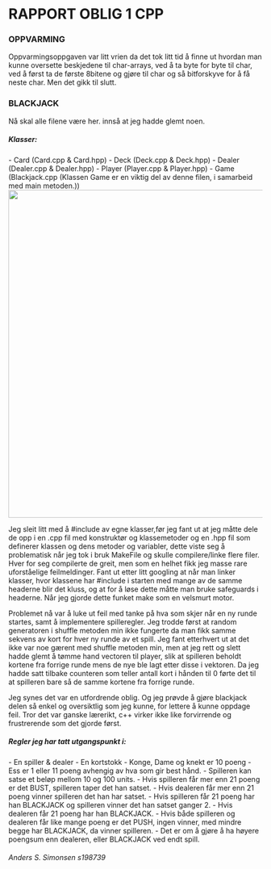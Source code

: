 <h1>RAPPORT OBLIG 1 CPP</h1>

<h3>OPPVARMING</h3>
  Oppvarmingsoppgaven var litt vrien da det tok litt tid å finne ut hvordan man kunne oversette beskjedene til char-arrays, ved   å ta byte for byte til char, ved å først ta de første 8bitene og gjøre til char og så bitforskyve for å få neste char.
  Men det gikk til slutt.
  
<h3>BLACKJACK</h3>
Nå skal alle filene være her. innså at jeg hadde glemt noen.

<h5>Klasser:</h5>
  - Card    (Card.cpp & Card.hpp)
  - Deck    (Deck.cpp & Deck.hpp)
  - Dealer  (Dealer.cpp & Dealer.hpp)
  - Player  (Player.cpp & Player.hpp)
  - Game    (Blackjack.cpp (Klassen Game er en viktig del av denne filen, i samarbeid med main metoden.))
  
<img src="https://scontent-ams.xx.fbcdn.net/hphotos-xpf1/v/t1.0-9/1623566_10153118851052464_3994729613835250899_n.jpg?oh=12bc7a16a9e596ce47f3e8d20088f650&oe=558E3604" width ="550" height ="650">
  
Jeg sleit litt med å #include av egne klasser,før jeg fant ut at jeg måtte dele de opp i en .cpp fil med konstruktør og klassemetoder og en .hpp fil som definerer klassen og dens metoder og variabler, dette viste seg å problematisk når jeg tok i bruk MakeFile og skulle compilere/linke flere filer. Hver for seg compilerte de greit, men som en helhet fikk jeg masse rare uforståelige feilmeldinger. Fant ut etter litt googling at når man linker klasser, hvor klassene har #include i starten med mange av de samme headerne blir det kluss, og at for å løse dette måtte man bruke safeguards i headerne. Når jeg gjorde dette funket make som en velsmurt motor. 

Problemet nå var å luke ut feil med tanke på hva som skjer når en ny runde startes, samt å implementere spilleregler. Jeg trodde først at random generatoren i shuffle metoden min ikke fungerte da man fikk samme sekvens av kort for hver ny runde av et spill. Jeg fant etterhvert ut at det ikke var noe gærent med shuffle metoden min, men at jeg rett og slett hadde glemt å tømme hand vectoren til player, slik at spilleren beholdt kortene fra forrige runde mens de nye ble lagt etter disse i vektoren. Da jeg hadde satt tilbake counteren som teller antall kort i hånden til 0 førte det til at spilleren bare så de samme kortene fra forrige runde. 

Jeg synes det var en utfordrende oblig. Og jeg prøvde å gjøre blackjack delen så enkel og oversiktlig som jeg kunne, for lettere å kunne oppdage feil. Tror det var ganske lærerikt, c++ virker ikke like forvirrende og frustrerende som det gjorde først.
<h5>Regler jeg har tatt utgangspunkt i:</h5>
- En spiller & dealer
- En kortstokk
- Konge, Dame og knekt er 10 poeng
- Ess er 1 eller 11 poeng avhengig av hva som gir best hånd.
- Spilleren kan satse et beløp mellom 10 og 100 units.
- Hvis spilleren får mer enn 21 poeng er det BUST, spilleren taper det han satset.
- Hvis dealeren får mer enn 21 poeng vinner spilleren det han har satset.
- Hvis spilleren får 21 poeng har han BLACKJACK og spilleren vinner det han satset ganger 2.
- Hvis dealeren får 21 poeng har han BLACKJACK.
- Hvis både spilleren og dealeren får like mange poeng er det PUSH, ingen vinner, med mindre begge har BLACKJACK, da   vinner spilleren.
- Det er om å gjøre å ha høyere poengsum enn dealeren, eller BLACKJACK ved endt spill.

<h6>Anders S. Simonsen s198739</h6>
